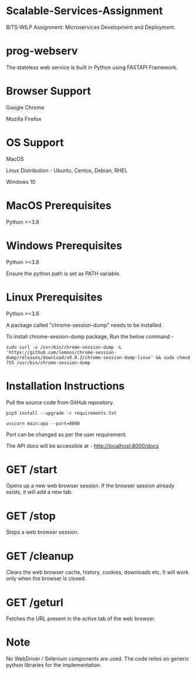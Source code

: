 # Scalable-Services-Assignment
BITS-WILP Assignment: Microservices Development and Deployment.

# prog-webserv
The stateless web service is built in Python using FASTAPI Framework.

# Browser Support
Google Chrome

Mozilla Firefox

# OS Support
MacOS

Linux Distribution - Ubuntu, Centos, Debian, RHEL

Windows 10

# MacOS Prerequisites
Python >=3.8

# Windows Prerequisites
Python >=3.8

Ensure the python path is set as PATH variable.

# Linux Prerequisites
Python >=3.8

A package called "chrome-session-dump" needs to be installed.

To install chrome-session-dump package, Run the below command - 

`sudo curl -o /usr/bin/chrome-session-dump -L 'https://github.com/lemnos/chrome-session-dump/releases/download/v0.0.2/chrome-session-dump-linux' && sudo chmod 755 /usr/bin/chrome-session-dump`

# Installation Instructions
Pull the source code from GitHub repository.

`pip3 install --upgrade -r requirements.txt`

`uvicorn main:app --port=8000`

Port can be changed as per the user requirement.

The API docs will be accessible at - [http://localhost:8000/docs]()


# GET /start
Opens up a new web browser session. If the browser session already exists, it will add a new tab.

# GET /stop
Stops a web browser session.

# GET /cleanup
Clears the web browser cache, history, cookies, downloads etc. It will work only when the browser is closed.

# GET /geturl
Fetches the URL present in the active tab of the web browser. 

# Note
No WebDriver / Selenium components are used. The code relies on generic python libraries for the implementation.





